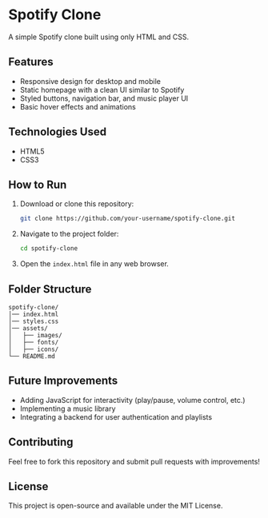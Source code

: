 # Spotify Clone

A simple Spotify clone built using only HTML and CSS.

## Features

- Responsive design for desktop and mobile
- Static homepage with a clean UI similar to Spotify
- Styled buttons, navigation bar, and music player UI
- Basic hover effects and animations

## Technologies Used

- HTML5
- CSS3

## How to Run

1. Download or clone this repository:
   ```sh
   git clone https://github.com/your-username/spotify-clone.git
   ```
2. Navigate to the project folder:
   ```sh
   cd spotify-clone
   ```
3. Open the `index.html` file in any web browser.

## Folder Structure
```
spotify-clone/
│── index.html
│── styles.css
│── assets/
│   ├── images/
│   ├── fonts/
│   ├── icons/
└── README.md
```


## Future Improvements
- Adding JavaScript for interactivity (play/pause, volume control, etc.)
- Implementing a music library
- Integrating a backend for user authentication and playlists

## Contributing
Feel free to fork this repository and submit pull requests with improvements!

## License
This project is open-source and available under the MIT License.
